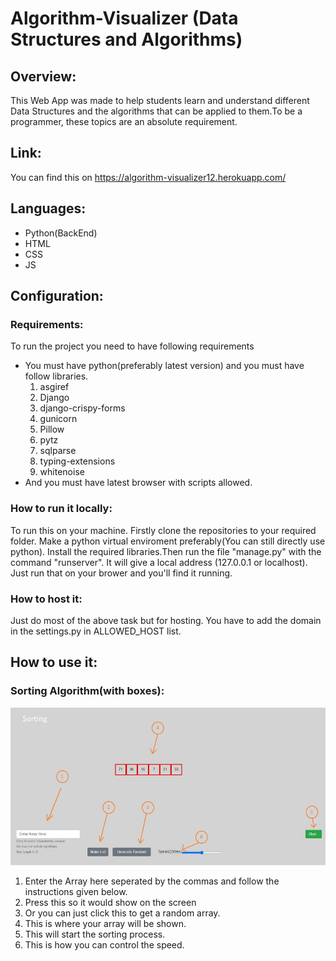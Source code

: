 # Algorithm-Visualizer (Data Structures and Algorithms)

## Overview:
This Web App was made to help students learn and understand different Data Structures and the algorithms that can be applied to them.To be a programmer, these topics are an absolute requirement.

## Link:
You can find this on https://algorithm-visualizer12.herokuapp.com/

## Languages:
* Python(BackEnd)
* HTML
* CSS
* JS

## Configuration:
### Requirements:
To run the project you need to have following requirements
* You must have python(preferably latest version) and you must have follow libraries.
    1. asgiref
    2. Django
    3. django-crispy-forms
    4. gunicorn
    5. Pillow
    6. pytz
    7. sqlparse
    8. typing-extensions
    9. whitenoise 
* And you must have latest browser with scripts allowed.   

### How to run it locally:
To run this on your machine. Firstly clone the repositories to your required folder. Make a python virtual enviroment preferably(You can still directly use python). Install the required libraries.Then run the file "manage.py" with the command "runserver". It will give a local address (127.0.0.1 or localhost). Just run that on your brower and you'll find it running.

### How to host it:
Just do most of the above task but for hosting. You have to add the domain in the settings.py in ALLOWED_HOST list.

## How to use it:

### Sorting Algorithm(with boxes):

![Sorting(small)](Sorting.jpg)

1. Enter the Array here seperated by the commas and follow the instructions given below.
2. Press this so it would show on the screen
3. Or you can just click this to get a random array.
4. This is where your array will be shown.
5. This will start the sorting process.
6. This is how you can control the speed.
